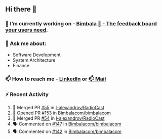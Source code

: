 ## Hi there 👋

<!--
**l-alexandrov/l-alexandrov** is a ✨ _special_ ✨ repository because its `README.md` (this file) appears on your GitHub profile.

Here are some ideas to get you started:

- 🔭 I’m currently working on ...
- 🌱 I’m currently learning ...
- 👯 I’m looking to collaborate on ...
- 🤔 I’m looking for help with ...
- 💬 Ask me about ...
- 📫 How to reach me: ...
- 😄 Pronouns: ...
- ⚡ Fun fact: ...
-->

### 🔭 I’m currently working on - [Bimbala 🚀 - The feedback board your users need](https://bimbala.com).

### 💬 Ask me about:
  - Software Development
  - System Architecture
  - Finance

### 📫 How to reach me - [LinkedIn](https://www.linkedin.com/in/l-alexandrov/) or [📫 Mail](mailto:luboslavaleksandrov@gmail.com)

### :zap: Recent Activity

<!--START_SECTION:activity-->
1. 🎉 Merged PR [#55](https://github.com/l-alexandrov/RadioCast/pull/55) in [l-alexandrov/RadioCast](https://github.com/l-alexandrov/RadioCast)
2. 💪 Opened PR [#153](https://github.com/Bimbalacom/bimbalacom/pull/153) in [Bimbalacom/bimbalacom](https://github.com/Bimbalacom/bimbalacom)
3. 🎉 Merged PR [#54](https://github.com/l-alexandrov/RadioCast/pull/54) in [l-alexandrov/RadioCast](https://github.com/l-alexandrov/RadioCast)
4. 🗣 Commented on [#147](https://github.com/Bimbalacom/bimbalacom/pull/147#issuecomment-1923369026) in [Bimbalacom/bimbalacom](https://github.com/Bimbalacom/bimbalacom)
5. 🗣 Commented on [#142](https://github.com/Bimbalacom/bimbalacom/pull/142#issuecomment-1912301506) in [Bimbalacom/bimbalacom](https://github.com/Bimbalacom/bimbalacom)
<!--END_SECTION:activity-->
